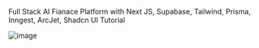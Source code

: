 Full Stack AI Fianace Platform with Next JS, Supabase, Tailwind, Prisma, Inngest, ArcJet, Shadcn UI Tutorial 

![image](https://github.com/user-attachments/assets/cfb09674-1baa-4d3a-bb6c-a297e9a50cf9)
